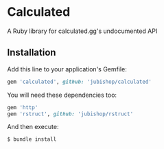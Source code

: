 # Calculated

A Ruby library for calculated.gg's undocumented API

## Installation

Add this line to your application's Gemfile:

```ruby
gem 'calculated', github: 'jubishop/calculated'
```

You will need these dependencies too:

```ruby
gem 'http'
gem 'rstruct', github: 'jubishop/rstruct'
```

And then execute:

```sh
$ bundle install
```
